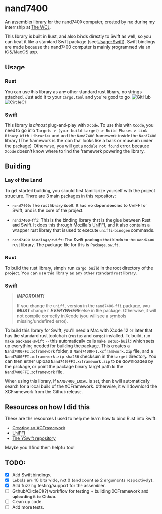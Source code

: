 # nand7400

An assembler library for the nand7400 computer, created by me during my internship at [The WCL](https://thewcl.com).

This library is built in Rust, and also binds directly to Swift as well, so you can treat it like a standard Swift package (see [Usage: Swift](#swift)). Swift bindings are made because the nand7400 computer is mainly programmed via an iOS/MacOS app.

## Usage

### Rust

You can use this library as any other standard rust library, no strings attached. Just add it to your `Cargo.toml` and you're good to go.
![GitHub](https://img.shields.io/github/license/cogsandsquigs/nand7400?style=for-the-badge)
![CircleCI](https://img.shields.io/circleci/build/github/cogsandsquigs/nand7400/main?style=for-the-badge)

### Swift

This library is _almost_ plug-and-play with `Xcode`. To use this with `Xcode`, you need to go into `Targets > (your build target) > Build Phases > Link Binary With Libraries` and add the `Nand7400` framework inside the `Nand7400` library (The framework is the icon that looks like a bank or museum under the package). Otherwise, you will get a `module not found` error, because `Xcode` doesn't know where to find the framework powering the library.

## Building

### Lay of the Land

To get started building, you should first familiarize yourself with the project structure. There are 3 main packages in this repository:

-   `nand7400`: The rust library itself. It has no dependencies to UniFFI or Swift, and is the core of the project.

-   `nand7400-ffi`: This is the binding library that is the glue between Rust and Swift. It does this through Mozilla's [UniFFI](https://github.com/mozilla/uniffi-rs), and it also contains a wrapper rust library that is used to execute `uniffi-bindgen` commands.

-   `nand7400-bindings/swift`: The Swift package that binds to the `nand7400` rust library. The package file for this is `Package.swift`.

### Rust

To build the rust library, simply run `cargo build` in the root directory of the project. You can use this library as any other standard rust library.

### Swift

> **_IMPORTANT!_**
>
> If you change the `uniffi` version in the `nand7400-ffi` package, you **_MUST_** change it **_EVERYWHERE_** else in the package. Otherwise, it will not compile correctly in Xcode (you will see a symbols missing/undefined error).

To build this library for Swift, you'll need a Mac with Xcode 12 or later that has the standard rust toolchain (`rustup` and `cargo`) installed. To build, run `make package-swift` -- this automatically calls `make setup-build` which sets up everything needed for building the package. This creates a `Nand7400FFI.xcframework` folder, a `Nand7400FFI.xcframework.zip` file, and a `Nand7400FFI.xcframework.zip.sha256` checksum in the `target` directory. You can then either upload `Nand7400FFI.xcframework.zip` to be downloaded by the package, or point the package binary target path to the `Nand7400FFI.xcframework` file.

When using this library, if `NAND7400_LOCAL` is set, then it will automatically search for a local build of the XCFramework. Otherwise, it will download the XCFramework from the Github release.

## Resources on how I did this

These are the resources I used to help me learn how to bind Rust into Swift:

-   [Creating an XCFramework](https://rhonabwy.com/2023/02/10/creating-an-xcframework/)
-   [UniFFI](https://mozilla.github.io/uniffi-rs/)
-   [The YSwift repository](https://github.com/y-crdt/yswift)

Maybe you'll find them helpful too!

## TODO:

-   [x] Add Swift bindings.
-   [x] Labels are 16 bits wide, not 8 (and count as 2 arguments respectively).
-   [x] Add fuzzing testing/support for the assembler.
-   [ ] Github/CircleCI(?) workflow for testing + building XCFramework and uploading it to Github.
-   [ ] Clean up code.
-   [ ] Add more tests.
